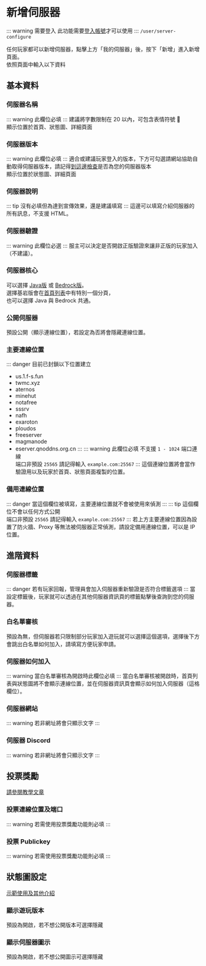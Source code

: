 # 新增伺服器
::: warning 需要登入
此功能需要[登入帳號](https://www.mc-list.xyz/user)才可以使用
:::
`/user/server-configure`

任何玩家都可以新增伺服器，點擊上方「我的伺服器」後，按下「新增」進入新增頁面。  
依照頁面中輸入以下資料

## 基本資料

### 伺服器名稱
::: warning 此欄位必填
:::
建議將字數限制在 20 以內，可包含表情符號 :tada:  
顯示位置於首頁、狀態圖、詳細頁面

### 伺服器版本
::: warning 此欄位必填
:::
適合或建議玩家登入的版本，下方可勾選請網站協助自動取得伺服器版本，請記得[到這邊檢查](https://www.mc-list.xyz/status-test/)是否為您的伺服器版本  
顯示位置於狀態圖、詳細頁面

### 伺服器說明
::: tip 沒有必填但為達到宣傳效果，還是建議填寫
:::
這邊可以填寫介紹伺服器的所有訊息，不支援 HTML。

### 伺服器驗證
::: warning 此欄位必選
:::
服主可以決定是否開啟正版驗證來讓非正版的玩家加入（不建議）。

### 伺服器核心
可以選擇 [Java版](https://minecraft.fandom.com/zh/wiki/Java%E7%89%88) 或 [Bedrock版](https://minecraft.fandom.com/zh/wiki/%E5%9F%BA%E5%B2%A9%E7%89%88)。  
選擇基岩版會在[首頁列表](../player/#列表選項)中有特別一個分頁，  
也可以選擇 Java 與 Bedrock 共通。

### 公開伺服器
預設公開（顯示連線位置），若設定為否將會隱藏連線位置。

### 主要連線位置
::: danger 目前已封鎖以下位置建立
- us.1.f-s.fun
- twmc.xyz
- aternos
- minehut
- notafree
- sssrv
- nafh
- exaroton
- ploudos
- freeserver
- magmanode
- eserver.qnoddns.org.cn
:::
::: warning 此欄位必填
不支援 `1 - 1024` 端口連線  
端口非預設 `25565` 請記得輸入 `example.com:25567`
:::
這個連線位置將會當作驗證用以及玩家於首頁、狀態頁面複製的位置。

### 備用連線位置
::: danger 當這個欄位被填寫，主要連線位置就不會被使用來偵測
:::
::: tip
這個欄位不會以任何方式公開  
端口非預設 `25565` 請記得輸入 `example.com:25567`
:::
若上方主要連線位置因為設置了防火牆、Proxy 等無法被伺服器正常偵測，請設定備用連線位置，可以是 IP 位置。

## 進階資料

### 伺服器標籤
::: danger
若有玩家回報，管理員會加入伺服器重新驗證是否符合標籤選項
:::
當設定標籤後，玩家就可以透過在其他伺服器資訊頁的標籤點擊後查詢到您的伺服器。  

### 白名單審核
預設為無，但伺服器若只限制部分玩家加入遊玩就可以選擇這個選項，選擇後下方會跳出白名單如何加入，請填寫方便玩家申請。

### 伺服器如何加入
::: warning
當白名單審核為開啟時此欄位必填
:::
當白名單審核被開啟時，首頁列表與狀態圖將不會顯示連線位置，並在伺服器資訊頁會顯示如何加入伺服器（這格欄位）。

### 伺服器網站
::: warning 若非網址將會只顯示文字
:::

### 伺服器 Discord
::: warning 若非網址將會只顯示文字
:::

## 投票獎勵

[請參閱教學文章](https://haer0248.me/475/)

### 投票連線位置及端口
::: warning 若需使用投票獎勵功能則必填
:::

### 投票 Publickey
::: warning 若需使用投票獎勵功能則必填
:::

## 狀態圖設定

[示範使用及其他介紹](/other/banner.md)
### 顯示遊玩版本
預設為開啟，若不想公開版本可選擇隱藏

### 顯示伺服器圖示
預設為開啟，若不想公開圖示可選擇隱藏